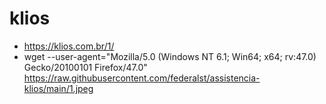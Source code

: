 # klios
- https://klios.com.br/1/
- wget --user-agent="Mozilla/5.0 (Windows NT 6.1; Win64; x64; rv:47.0) Gecko/20100101 Firefox/47.0" https://raw.githubusercontent.com/federalst/assistencia-klios/main/1.jpeg
